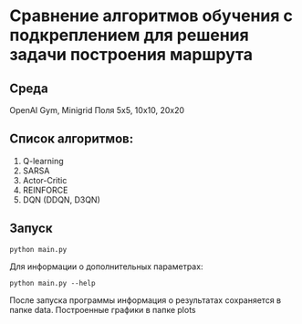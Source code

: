 # Сравнение алгоритмов обучения с подкреплением для решения задачи построения маршрута
## Среда
OpenAI Gym, Minigrid
Поля 5x5, 10x10, 20x20

## Список алгоритмов:
1. Q-learning
2. SARSA
3. Actor-Critic
4. REINFORCE
5. DQN (DDQN, D3QN)

## Запуск
```
python main.py
```

Для информации о дополнительных параметрах:
```
python main.py --help
```

После запуска программы информация о результатах сохраняется в папке data. Построенные графики в папке plots
